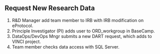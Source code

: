 ## Request New Research Data

1. R&D Manager add team member to IRB with IRB modification on eProtocol.
2. Principle Investigator (PI) adds user to ORD_workgroup in BaseCamp.
3. DataOps/DevOps Mngr submits a new DART request, which adds to VINCI project.
4. Team member checks data access with SQL Server.
